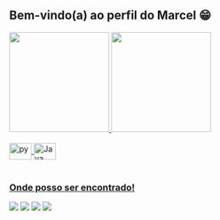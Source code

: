 ## Bem-vindo(a) ao perfil do Marcel 😁

 <div>
   <a href="https://github.com/LudwigMarcel">
   <img height="180em" src="https://github-readme-stats.vercel.app/api?username=LudwigMarcel&show_icons=true&theme=calm&include_all_commits=true&count_private=true"/>
   <img height="180em" src="https://github-readme-stats.vercel.app/api/top-langs/?username=LudwigMarcel&layout=compact&langs_count=6&theme=calm"/>
</div>
    
<div style="display: inline_block"><br>
  <img align="center" alt="py" height="30" width="40" src="https://cdn.jsdelivr.net/gh/devicons/devicon@latest/icons/python/python-original.svg">
  <img align="center" alt="Java" height="30" width="40" src="https://cdn.jsdelivr.net/gh/devicons/devicon@latest/icons/java/java-original.svg">          
</div>
 
<br>
 
### Onde posso ser encontrado!
 
<div> 
  <a href="https://instagram.com/marcelludwig_" target="_blank"><img src="https://img.shields.io/badge/-Instagram-%23E4405F?style=for-the-badge&logo=instagram&logoColor=white" target="_blank"></a>
  <a href="https://discord.gg/marcel_ludwig" target="_blank"><img src="https://img.shields.io/badge/Discord-7289DA?style=for-the-badge&logo=discord&logoColor=white" target="_blank"></a> 
  <a href = "mailto:london_marcel@hotmail.com"><img src="https://img.shields.io/badge/Outlook-0078D4?style=for-the-badge&logo=microsoft-outlook&logoColor=white" target="_blank"></a>
  <a href="https://www.linkedin.com/in/ludwigmarcel/" target="_blank"><img src="https://img.shields.io/badge/-LinkedIn-%230077B5?style=for-the-badge&logo=linkedin&logoColor=white" target="_blank"></a>
</div>
